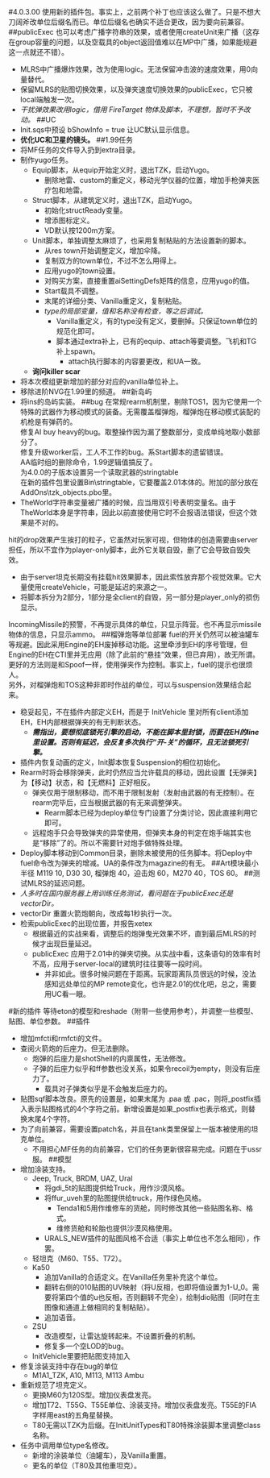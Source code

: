 #4.0.3.00
使用新的插件包。事实上，之前两个补丁也应该这么做了。只是不想大刀阔斧改单位后缀名而已。单位后缀名也确实不适合更改，因为要向前兼容。
##publicExec
也可以考虑广播字符串的效果，或者使用createUnit来广播（这存在group容量的问题，以及空载具的object返回值难以在MP中广播，如果能规避这一点就还不错）。
+ MLRS中广播爆炸效果，改为使用logic。无法保留冲击波的速度效果，用0向量替代。
+ 保留MLRS的贴图切换效果，以及弹夹速度切换效果的publicExec，它只被local端触发一次。
+ *干扰弹效果改用logic，借用 FireTarget 物体及脚本，不理想，暂时不予改动。*
##UC
+ Init.sqs中预设 bShowInfo = true 让UC默认显示信息。
+ **优化UC和卫星的镜头。**
##1.99任务
+ 将MF任务的文件导入扔到extra目录。
+ 制作yugo任务。
	+ Equip脚本，从equip开始定义时，退出TZK，启动Yugo。
		+ 删除地雷、custom的重定义，移动光学仪器的位置，增加手枪弹夹医疗包和地雷。
	+ Struct脚本，从建筑定义时，退出TZK，启动Yugo。
		+ 初始化structReady变量。
		+ 增添图标定义。
		+ VD默认按1200m方案。
	+ Unit脚本，单独调整太麻烦了，也采用复制粘贴的方法设置新的脚本。
		+ 从res town开始调整定义，增加伞降。
		+ 复制双方的town单位，不过不怎么用得上。
		+ 应用yugo的town设置。
		+ 对购买方案，直接重置aiSettingDefs矩阵的信息，应用yugo的值。
		+ Start载具不调整。
		+ 末尾的详细分类、Vanilla重定义，复制粘贴。
		+ *type的局部变量，值和名称没有检查，等之后调试。*
			+ Vanilla重定义，有的type没有定义，要删掉。只保证town单位的规范化即可。
			+ 脚本通过extra补上，已有的equip、attach等要调整。飞机和TG补上spawn。
				+ attach执行脚本的内容要更改，和UA一致。
	+ **询问killer scar**
+ 将本次模组更新增加的部分对应的vanilla单位补上。
+ 移除进阶NVG在1.99里的频道。
##新岛屿
+ 将ins的岛屿实装。
##bug
在常规rearm机制里，剔除TOS1，因为它使用一个特殊的武器作为移动模式的装备。无需覆盖榴弹炮，榴弹炮在移动模式装配的机枪是有弹药的。  
修复AI buy heavy的bug。取整操作因为漏了整数部分，变成单纯地取小数部分了。  
修复升级worker后，工人不工作的bug。系Start脚本的遗留错误。  
AA临时组的删除命令，1.99逻辑值搞反了。  
为4.0.0的子版本设置另一个读取武器的stringtable  
在新的插件包里设置Bin\stringtable，它要覆盖2.01本体的。附加的部分放在AddOns\tzk_objects.pbo里。  
+ TheWorld字符串变量被广播的时候，应当用双引号表明变量名。由于TheWorld本身是字符串，因此以前直接使用它时不会报语法错误，但这个效果是不对的。

hit的drop效果产生挨打的粒子，它虽然对玩家可视，但物体的创造需要由server担任，所以不宜作为player-only脚本，此外它关联自毁，删了它会导致自毁失效。
+ 由于server坦克长期没有挂载hit效果脚本，因此索性放弃那个视觉效果。它大量使用createVehicle，可能是延迟的来源之一。
+ 将脚本拆分为2部分，1部分是全client的自毁，另一部分是player_only的损伤显示。

IncomingMissile的预警，不再提示具体的单位，只显示阵营。也不再显示missile物体的信息，只显示ammo。
##榴弹炮等单位部署
fuel的开关仍然可以被油罐车等规避。因此采用Engine的EH废掉移动功能。这里牵涉到EH的序号管理，但Engine的EH在CTI里并无应用（除了此前的“悬挂”效果，但已弃用），故无所谓。  
更好的方法则是和Spoof一样，使用弹夹作为控制。事实上，fuel的提示也很烦人。  
另外，对榴弹炮和TOS这种非即时作战的单位，可以与suspension效果结合起来。
+ 稳妥起见，不在插件内部定义EH，而是于 InitVehicle 里对所有client添加EH，EH内部根据弹夹的有无判断状态。
	+ ***需指出，要想彻底锁死引擎的启动，不能在脚本里封锁，而要在EH的line里设置。否则有延迟，会反复多次执行“开-关”的循环，且无法锁死引擎。***
+ 插件内恢复动画的定义，Init脚本恢复Suspension的相位初始化。
+ Rearm时将会移除弹夹，此时仍然应当允许载具的移动，因此设置【无弹夹】为【移动】状态，和【无燃料】正好相反。
	+ 弹夹仅用于限制移动，而不用于限制发射（发射由武器的有无控制）。在rearm完毕后，应当根据武器的有无来调整弹夹。
		+ Rearm脚本已经为deploy单位专门设置了分类讨论，因此直接利用它即可。
	+ 远程炮手只会导致弹夹的异常使用，但弹夹本身的判定在炮手端其实也是“移除”了的。所以不需要针对炮手做特殊处理。
+ Deploy脚本移动到Common目录，删除未被使用的任务脚本。将Deploy中fuel命令改为弹夹的增减。UA的条件改为magazine的有无。
##Art模块最小半径
M119 10, D30 30, 榴弹炮 40，迫击炮 60，M270 40，TOS 60。
##测试MLRS的延迟问题。
+ *人多时在国内服务器上用训练任务测试，看问题在于publicExec还是vectorDir。*
+ vectorDir 重置火箭炮朝向，改成每1秒执行一次。
+ 检索publicExec的出现位置，并报告xetex
	+ 根据最近的实战来看，调整后的炮弹曳光效果不坏，直到最后MLRS的时候才出现巨量延迟。
	+ publicExec 应用于2.01中的弹夹切换。从实战中看，这条语句的效率有时不高，应用于server-local的建筑时往往要等一段时间。
		+ 并非如此。很多时候问题在于距离。玩家距离队员很远的时候，没法感知远处单位的MP remote变化，也许是2.01的优化吧，总之，需要用UC看一眼。


#新的插件
等待eton的模型和reshade（附带一些使用参考），并调整一些模型、贴图、单位参数。
##插件
+ 增加mfcti和rmfcti的文件。
+ 查阅火箭炮的后座力。但无法删除。
	+ 炮弹的后座力是shotShell的内禀属性，无法修改。
	+ 子弹的后座力似乎和ff参数也没关系，如果令recoil为empty，则没有后座力了。
		+ 载具对子弹类似乎是不会触发后座力的。
+ 贴图sqf脚本改良。原先的设置是，如果末尾为 .paa 或 .pac，则将_postfix插入表示贴图格式的4个字符之前。新增设置是如果_postfix也表示格式，则替换末尾4个字符。
+ 为了向前兼容，需要设置patch名，并且在tank类里保留上一版本被使用的坦克单位。
	+ 不用担心MF任务的向前兼容，它们的任务更新很容易完成。问题在于ussr服。
##模型
+ 增加涂装支持。
	+ Jeep, Truck, BRDM, UAZ, Ural
		+ 将gdi_5t的贴图提供给Truck，用作沙漠风格。
		+ 将ffur_uveh里的贴图提供给truck，用作绿色风格。
			+ Tenda1和5用作维修车的货舱，同时修改其他一些贴图名称、格式。
			+ 维修货舱和轮胎也提供沙漠风格使用。
		+ URALS_NEW插件的贴图风格不合适（事实上单位也不怎么相同），作罢。
	+ 轻坦克（M60、T55、T72）。
	+ Ka50
		+ 追加Vanilla的合适定义。在Vanilla任务里补充这个单位。
		+ 翻转右侧的010贴图的UV映射（将U反相，也即将值设置为1-U_0。需要将第四个值的u也反相，否则翻转不完全），绘制dio贴图（同时在主图像和通道上做相同的复制粘贴）。
		+ 追加语音。
	+ ZSU
		+ 改造模型，让雷达旋转起来。不设置折叠的机制。
		+ 修复多一个空LOD的bug。
	+ InitVehicle里要把贴图支持加入
+ 修复涂装支持中存在bug的单位
	+ M1A1_TZK, A10, M113, M113 Ambu
+ 重新规范了坦克定义。
	+ 更换M60为120S型。增加仪表盘发亮。
	+ 增加T72、T55G、T55E单位、涂装支持。增加仪表盘发亮。T55E的FIA字样用east的五角星替换。
	+ T80无需以TZK为后缀。在InitUnitTypes和T80特殊涂装脚本里调整class名称。
+ 任务中调用单位type名修改。
	+ 新增的涂装单位（油罐车），及Vanilla重置。
	+ 更名的单位（T80及其他重坦克）。